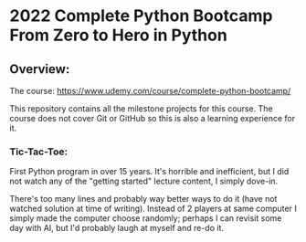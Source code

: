 # 2022 Complete Python Bootcamp From Zero to Hero in Python

<h2>Overview:</h2>

The course: https://www.udemy.com/course/complete-python-bootcamp/

This repository contains all the milestone projects for this course. The course does not cover Git or GitHub so this is also a learning experience for it.

<h3>Tic-Tac-Toe:</h3>

First Python program in over 15 years. It's horrible and inefficient, but I did not watch any of the "getting started" lecture content, I simply dove-in.

There's too many lines and probably way better ways to do it (have not watched solution at time of writing). Instead of 2 players at same computer I simply made the computer choose randomly; perhaps I can revisit some day with AI, but I'd probably laugh at myself and re-do it.
